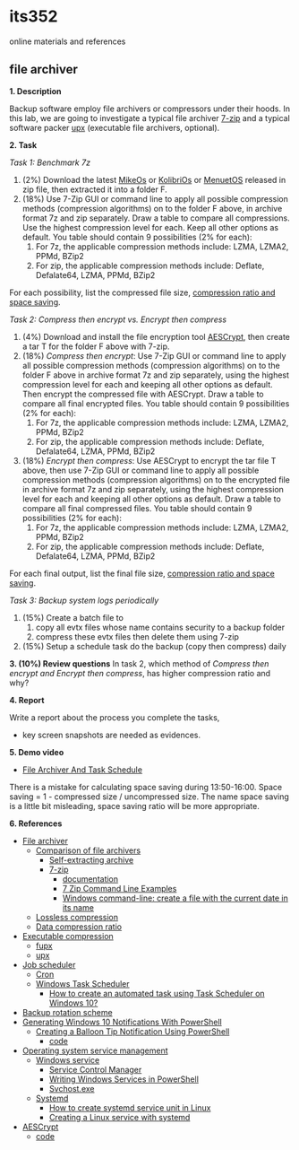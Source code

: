 # its352
online materials and references

## file archiver

**1. Description**

Backup software employ file archivers or compressors under their hoods. In this lab, we are going to investigate a typical file archiver [7-zip](https://www.7-zip.org/) and a typical software packer [upx](https://upx.github.io/) (executable file archivers, optional).

**2. Task**

*Task 1: Benchmark 7z*

1. (2%) Download the latest [MikeOs](http://mikeos.sourceforge.net/) or [KolibriOs](https://kolibrios.org/) or [MenuetOS](http://menuetos.net/) released in zip file, then extracted it into a folder F.
2. (18%) Use 7-Zip GUI or command line to apply all possible compression methods (compression algorithms) on to the folder F above, in archive format 7z and zip separately. Draw a table to compare all compressions. Use the highest compression level for each. Keep all other options as default. You table should contain 9 possibilities (2% for each):
   1. For 7z, the applicable compression methods include: LZMA, LZMA2, PPMd, BZip2
   2. For zip, the applicable compression methods include: Deflate, Defalate64, LZMA, PPMd, BZip2

For each possibility, list the compressed file size, [compression ratio and space saving](https://en.wikipedia.org/wiki/Data_compression_ratio).

*Task 2: Compress then encrypt vs. Encrypt then compress*

1. (4%) Download and install the file encryption tool [AESCrypt](https://www.aescrypt.com/), then create a tar T for the folder F above with 7-zip. 
2. (18%) *Compress then encrypt*: Use 7-Zip GUI or command line to apply all possible compression methods (compression algorithms) on to the folder F above in archive format 7z and zip separately, using the highest compression level for each and keeping all other options as default. Then encrypt the compressed file with AESCrypt. Draw a table to compare all final encrypted files. You table should contain 9 possibilities (2% for each):
   1. For 7z, the applicable compression methods include: LZMA, LZMA2, PPMd, BZip2
   2. For zip, the applicable compression methods include: Deflate, Defalate64, LZMA, PPMd, BZip2
3. (18%) *Encrypt then compress*: Use AESCrypt to encrypt the tar file T above, then use 7-Zip GUI or command line to apply all possible compression methods (compression algorithms) on to the encrypted file in archive format 7z and zip separately, using the highest compression level for each and keeping all other options as default.  Draw a table to compare all final compressed files. You table should contain 9 possibilities (2% for each):
   1. For 7z, the applicable compression methods include: LZMA, LZMA2, PPMd, BZip2
   2. For zip, the applicable compression methods include: Deflate, Defalate64, LZMA, PPMd, BZip2

For each final output, list the final file size, [compression ratio and space saving](https://en.wikipedia.org/wiki/Data_compression_ratio).


*Task 3: Backup system logs periodically*
1. (15%) Create a batch file to 
   1. copy all evtx files whose name contains security to a backup folder
   2. compress these evtx files then delete them using 7-zip
2. (15%) Setup a schedule task do the backup (copy then compress) daily


**3. (10%) Review questions**
In task 2, which method of *Compress then encrypt and Encrypt then compress*, has higher compression ratio and why?

**4. Report**

Write a report about the process you complete the tasks, 
* key screen snapshots are needed as evidences.

**5. Demo video**
* [File Archiver And Task Schedule](https://youtu.be/cf1dqN3jIgE)

There is a mistake for calculating space saving during 13:50-16:00.
Space saving = 1 - compressed size / uncompressed size.
The name space saving is a little bit misleading, space saving ratio will be more appropriate.

**6. References**
* [File archiver](https://en.wikipedia.org/wiki/File_archiver)
  * [Comparison of file archivers](https://en.wikipedia.org/wiki/Comparison_of_file_archivers)
    * [Self-extracting archive](https://en.wikipedia.org/wiki/Self-extracting_archive)
    * [7-zip](https://www.7-zip.org/)
      * [documentation](https://documentation.help/7-Zip/)
      * [7 Zip Command Line Examples](https://www.dotnetperls.com/7-zip-examples)
      * [Windows command-line: create a file with the current date in its name](https://superuser.com/questions/47885/windows-command-line-create-a-file-with-the-current-date-in-its-name)
  * [Lossless compression](https://en.wikipedia.org/wiki/Lossless_compression)
  * [Data compression ratio](https://en.wikipedia.org/wiki/Data_compression_ratio)
* [Executable compression](https://en.wikipedia.org/wiki/Executable_compression)
  * [fupx](https://www.pazera-software.com/products/free-upx/)
  * [upx](https://upx.github.io/)
* [Job scheduler](https://en.wikipedia.org/wiki/Job_scheduler)
  * [Cron](https://en.wikipedia.org/wiki/Cron)
  * [Windows Task Scheduler](https://en.wikipedia.org/wiki/Windows_Task_Scheduler)
    * [How to create an automated task using Task Scheduler on Windows 10?](https://www.windowscentral.com/how-create-automated-task-using-task-scheduler-windows-10)
* [Backup rotation scheme](https://en.wikipedia.org/wiki/Backup_rotation_scheme)
* [Generating Windows 10 Notifications With PowerShell](https://den.dev/blog/powershell-windows-notification/)
  * [Creating a Balloon Tip Notification Using PowerShell](https://mcpmag.com/articles/2017/09/07/creating-a-balloon-tip-notification-using-powershell.aspx)
    * [code](https://github.com/proxb/PowerShell_Scripts/blob/master/Invoke-BalloonTip.ps1)
* [Operating system service management](https://en.wikipedia.org/wiki/Operating_system_service_management)
  * [Windows service](https://en.wikipedia.org/wiki/Windows_service)
    * [Service Control Manager](https://en.wikipedia.org/wiki/Service_Control_Manager)
    * [Writing Windows Services in PowerShell](https://docs.microsoft.com/en-us/archive/msdn-magazine/2016/may/windows-powershell-writing-windows-services-in-powershell)
    * [Svchost.exe](https://en.wikipedia.org/wiki/Svchost.exe)
  * [Systemd](https://en.wikipedia.org/wiki/Systemd)
    * [How to create systemd service unit in Linux](https://linuxconfig.org/how-to-create-systemd-service-unit-in-linux)
    * [Creating a Linux service with systemd](https://medium.com/@benmorel/creating-a-linux-service-with-systemd-611b5c8b91d6)
* [AESCrypt](https://www.aescrypt.com/)
  * [code](https://github.com/paulej/AESCrypt)